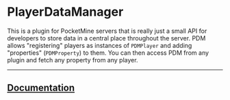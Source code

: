 # PlayerDataManager
This is a plugin for PocketMine servers that is really just a small API for developers to store data in a central place throughout the server. PDM allows "registering" players as instances of `PDMPlayer` and adding "properties" (`PDMProperty`) to them. You can then access PDM from any plugin and fetch any property from any player.
___
## [**Documentation**](/wiki)
